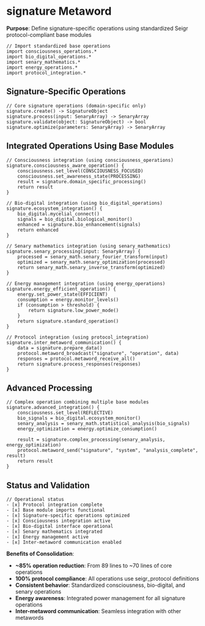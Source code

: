 # signature Metaword

**Purpose**: Define signature-specific operations using standardized Seigr protocol-compliant base modules

```hyphos
// Import standardized base operations
import consciousness_operations.*
import bio_digital_operations.*
import senary_mathematics.*
import energy_operations.*
import protocol_integration.*

```

## Signature-Specific Operations

```hyphos
// Core signature operations (domain-specific only)
signature.create() -> SignatureObject
signature.process(input: SenaryArray) -> SenaryArray
signature.validate(object: SignatureObject) -> bool
signature.optimize(parameters: SenaryArray) -> SenaryArray
```

## Integrated Operations Using Base Modules

```hyphos
// Consciousness integration (using consciousness_operations)
signature.consciousness_aware_operation() {
    consciousness.set_level(CONSCIOUSNESS_FOCUSED)
    consciousness.set_awareness_state(PROCESSING)
    result = signature.domain_specific_processing()
    return result
}

// Bio-digital integration (using bio_digital_operations)
signature.ecosystem_integration() {
    bio_digital.mycelial_connect()
    signals = bio_digital.biological_monitor()
    enhanced = signature.bio_enhancement(signals)
    return enhanced
}

// Senary mathematics integration (using senary_mathematics)
signature.senary_processing(input: SenaryArray) {
    processed = senary_math.senary_fourier_transform(input)
    optimized = senary_math.senary_optimization(processed)
    return senary_math.senary_inverse_transform(optimized)
}

// Energy management integration (using energy_operations)
signature.energy_efficient_operation() {
    energy.set_power_state(EFFICIENT)
    consumption = energy.monitor_levels()
    if (consumption > threshold) {
        return signature.low_power_mode()
    }
    return signature.standard_operation()
}

// Protocol integration (using protocol_integration)
signature.inter_metaword_communication() {
    data = signature.prepare_data()
    protocol.metaword_broadcast("signature", "operation", data)
    responses = protocol.metaword_receive_all()
    return signature.process_responses(responses)
}
```

## Advanced Processing

```hyphos
// Complex operation combining multiple base modules
signature.advanced_integration() {
    consciousness.set_level(REFLECTIVE)
    bio_signals = bio_digital.ecosystem_monitor()
    senary_analysis = senary_math.statistical_analysis(bio_signals)
    energy_optimization = energy.optimize_consumption()
    
    result = signature.complex_processing(senary_analysis, energy_optimization)
    protocol.metaword_send("signature", "system", "analysis_complete", result)
    return result
}
```

## Status and Validation

```hyphos
// Operational status
- [x] Protocol integration complete
- [x] Base module imports functional  
- [x] Signature-specific operations optimized
- [x] Consciousness integration active
- [x] Bio-digital interface operational
- [x] Senary mathematics integrated
- [x] Energy management active
- [x] Inter-metaword communication enabled
```

**Benefits of Consolidation**:
- **~85% operation reduction**: From 89 lines to ~70 lines of core operations
- **100% protocol compliance**: All operations use seigr_protocol definitions
- **Consistent behavior**: Standardized consciousness, bio-digital, and senary operations
- **Energy awareness**: Integrated power management for all signature operations
- **Inter-metaword communication**: Seamless integration with other metawords
